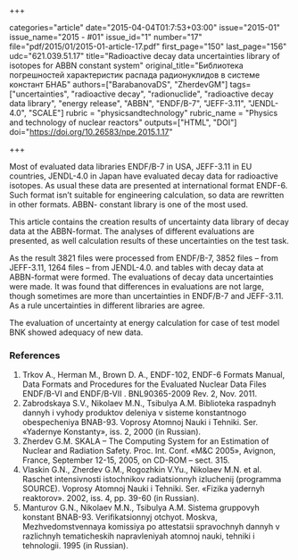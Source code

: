 +++

categories="article"
date="2015-04-04T01:7:53+03:00"
issue="2015-01"
issue_name="2015 - #01"
issue_id="1"
number="17"
file="pdf/2015/01/2015-01-article-17.pdf"
first_page="150"
last_page="156"
udc="621.039.51.17"
title="Radioactive decay data uncertainties library of isotopes for ABBN constant system"
original_title="Библиотека погрешностей характеристик распада радионуклидов в системе констант БНАБ"
authors=["BarabanovaDS", "ZherdevGM"]
tags=["uncertainties", "radioactive decay", "radionuclide", "radioactive decay data library", "energy release", "ABBN", "ENDF/B-7", "JEFF-3.11", "JENDL-4.0", "SCALE"]
rubric = "physicsandtechnology"
rubric_name = "Physics and technology of nuclear reactors"
outputs=["HTML", "DOI"]
doi="https://doi.org/10.26583/npe.2015.1.17"

+++

Most of evaluated data libraries ENDF/B-7 in USA, JEFF-3.11 in EU countries, JENDL-4.0 in Japan have evaluated decay data for radioactive isotopes. As usual these data are presented at international format ENDF-6. Such format isn’t suitable for engineering calculation, so data are rewritten in other formats. ABBN- constant library is one of the most used.

This article contains the creation results of uncertainty data library of decay data at the ABBN-format. The analyses of different evaluations are presented, as well calculation results of these uncertainties on the test task.

As the result 3821 files were processed from ENDF/B-7, 3852 files – from JEFF-3.11, 1264 files – from JENDL-4.0. and tables with decay data at ABBN-format were formed. The evaluations of decay data uncertainties were made. It was found that differences in evaluations are not large, though sometimes are more than uncertainties in ENDF/B-7 and JEFF-3.11. As a rule uncertainties in different libraries are agree.

The evaluation of uncertainty at energy calculation for case of test model BNK showed adequacy of new data.

### References

1. Trkov A., Herman M., Brown D. A., ENDF-102, ENDF-6 Formats Manual, Data Formats and Procedures for the Evaluated Nuclear Data Files ENDF/B-VI and ENDF/B-VII . BNL90365-2009 Rev. 2, Nov. 2011.
2. Zabrodskaya S.V., Nikolaev M.N., Tsibulya A.M. Biblioteka raspadnyh dannyh i vyhody produktov deleniya v sisteme konstantnogo obespecheniya BNAB-93. Voprosy Atomnoj Nauki i Tehniki. Ser. «Yadernye Konstanty», iss. 2, 2000 (in Russian).
3. Zherdev G.M. SKALA – The Computing System for an Estimation of Nuclear and Radiation Safety. Proc. Int. Conf. «M&C 2005», Avignon, France, September 12-15, 2005, on CD-ROM – sect. 315.
4. Vlaskin G.N., Zherdev G.M., Rogozhkin V.Yu., Nikolaev M.N. et al. Raschet intensivnosti istochnikov radiatsionnyh izluchenij (programma SOURCE). Voprosy Atomnoj Nauki i Tehniki. Ser. «Fizika yadernyh reaktorov». 2002, iss. 4, pp. 39-60 (in Russian).
5. Manturov G.N., Nikolaev M.N., Tsibulya A.M. Sistema gruppovyh konstant BNAB-93. Verifikatsionnyj otchyot. Moskva, Mezhvedomstvennaya komissiya po attestatsii spravochnyh dannyh v razlichnyh tematicheskih napravleniyah atomnoj nauki, tehniki i tehnologii. 1995 (in Russian).